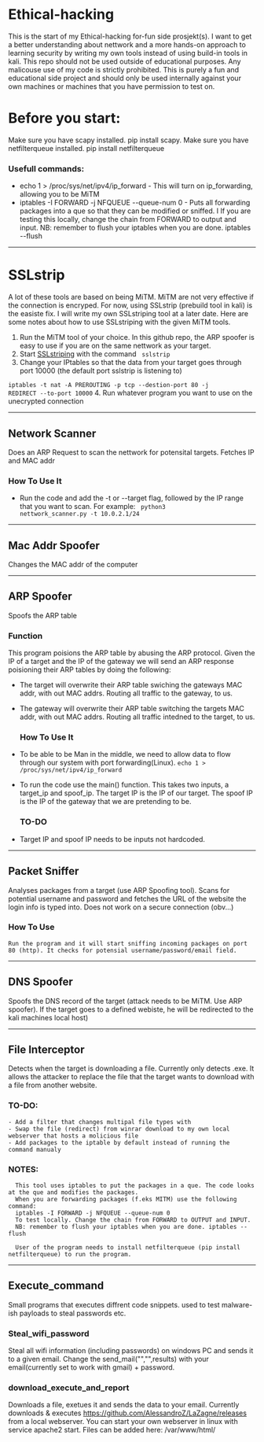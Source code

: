 # Ethical-hacking
This is the start of my Ethical-hacking for-fun side prosjekt(s). I want to get a better understanding about nettwork and a more hands-on approach to learning security by writing my own tools instead of using build-in tools in kali. 
This repo should not be used outside of educational purposes. Any malicouse use of my code is strictly prohibited. This is purely a fun and educational side project and should only be used internally against your own machines or machines that you have permission to test on. 

# Before you start:
Make sure you have scapy installed. pip install scapy. 
Make sure you have netfilterqueue installed. pip install netfilterqueue 
###  Usefull commands: 
- echo 1 > /proc/sys/net/ipv4/ip_forward - This will turn on ip_forwarding, allowing you to be MiTM 
- iptables -I FORWARD -j NFQUEUE --queue-num 0 - Puts all forwarding packages into a que so that they can be modified or sniffed. I
If you are testing this locally, change the chain from FORWARD to output and input.
NB: remember to flush your iptables when you are done. iptables --flush
___________________________________________________________________________________________________________________________
# SSLstrip 
  A lot of these tools are based on being MiTM. MiTM are not very effective if the connection is encryped. For now, using SSLstrip (prebuild tool in kali) is the easiste fix. I will write my own SSLstriping tool at a later date. Here are some notes about how to use SSLstriping with the given MiTM tools. 
  1. Run the MiTM tool of your choice. In this github repo, the ARP spoofer is easy to use if you are on the same nettwork as your target. 
  2. Start [SSLstriping](https://github.com/moxie0/sslstrip) with the command  <code> sslstrip </code> 
  3. Change your IPtables so that the data from your target goes through port 10000 (the default port sslstrip is listening to)
  
<code>iptables -t nat -A PREROUTING -p tcp --destion-port 80 -j REDIRECT --to-port 10000</code>
  4. Run whatever program you want to use on the unecrypted connection

___________________________________________________________________________________________________________________________
## Network Scanner
  Does an ARP Request to scan the nettwork for potensital targets. Fetches IP and MAC addr 
  ### How To Use It
- Run the code and add the -t or --target flag, followed by the IP range that you want to scan. For example: 
  	<code> python3 nettwork_scanner.py -t 10.0.2.1/24</code>
___________________________________________________________________________________________________________________________
## Mac Addr Spoofer
  Changes the MAC addr of the computer
___________________________________________________________________________________________________________________________
## ARP Spoofer
  Spoofs the ARP table
### Function 
This program poisions the ARP table by abusing the ARP protocol. Given the IP of a target and the IP of the gateway we will send an ARP response poisioning their ARP tables by doing the following: 
- The target will overwrite their ARP table swiching the gateways MAC addr, with out MAC addrs. Routing all traffic to the gateway, to us. 
- The gateway will overwrite their ARP table switching the targets MAC addr, with out MAC addrs. Routing all traffic intedned to the target, to us. 
  
  ### How To Use It
- To be able to be Man in the middle, we need to allow data to flow through our system with port forwarding(Linux). 
<code>echo 1 > /proc/sys/net/ipv4/ip_forward</code>
- To run the code use the main() function. This takes two inputs, a target_ip and spoof_ip. The target IP is the IP of our target. The spoof IP is the IP of the gateway that we are pretending to be.
   
  ### TO-DO
- Target IP and spoof IP needs to be inputs not hardcoded. 
    
___________________________________________________________________________________________________________________________
## Packet Sniffer
  Analyses packages from a target (use ARP Spoofing tool). Scans for potential username and password and fetches the URL of the website the login info is typed into. Does not work on a secure connection (obv...) 
  ### How To Use
  	Run the program and it will start sniffing incoming packages on port 80 (http). It checks for potensial username/password/email field. 
___________________________________________________________________________________________________________________________
## DNS Spoofer
  Spoofs the DNS record of the target  (attack needs to be MiTM. Use ARP spoofer). If the target goes to a defined webiste, he will be redirected to the kali machines local host)

___________________________________________________________________________________________________________________________
## File Interceptor
  Detects when the target is downloading a file. Currently only detects .exe. It allows the attacker to replace the file that the target wants to download with a file from another   website. 
  ### TO-DO:
    - Add a filter that changes multipal file types with 
    - Swap the file (redirect) from winrar download to my own local webserver that hosts a molicious file
    - Add packages to the iptable by default instead of running the command manualy
  ### NOTES:
      This tool uses iptables to put the packages in a que. The code looks at the que and modifies the packages. 
      When you are forwarding packages (f.eks MITM) use the following command:
      iptables -I FORWARD -j NFQUEUE --queue-num 0
      To test locally. Change the chain from FORWARD to OUTPUT and INPUT.
      NB: remember to flush your iptables when you are done. iptables --flush
      
      User of the program needs to install netfilterqueue (pip install netfilterqueue) to run the program.
___________________________________________________________________________________________________________________________
## Execute_command
Small programs that executes diffrent code snippets. used to test malware-ish payloads to steal passwords etc.

### Steal_wifi_password
Steal all wifi information (including passwords) on windows PC and sends it to a given email. Change the send_mail("","",results)
with your email(currently set to work with gmail) + password.

### download_execute_and_report
Downloads a file, exetues it and sends the data to your email.
Currently downloads & executes https://github.com/AlessandroZ/LaZagne/releases from a local webserver.
You can start your own webserver in linux with service apache2 start. Files can be added here: /var/www/html/
